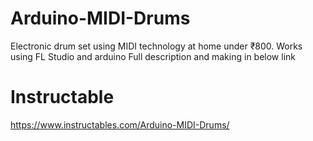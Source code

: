# Arduino-MIDI-Drums
Electronic drum set using MIDI technology at home under ₹800.
Works using FL Studio and arduino
Full description and making in below link

# Instructable
https://www.instructables.com/Arduino-MIDI-Drums/

